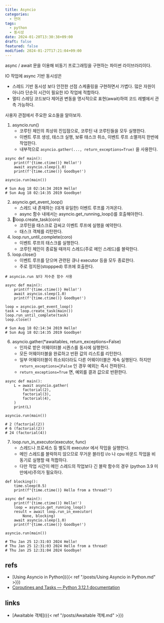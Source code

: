 ```yaml
---
title: Asyncio
categories:
  - 언어
tags:
  - python
  - 동시성
date: 2024-01-20T13:30:38+09:00
draft: false
featured: false
modified: 2024-01-27T17:21:04+09:00
---
```

async / await 문을 이용해 비동기 프로그래밍을 구현하는 파이썬 라이브러리이다.

IO 작업에 async 기반 동시성은 
- 스레드 기반 동시성 보다 안전한 선점 스케줄링을 구현하면서 가볍다. 많은 자원이 아니라 단순히 시간이 필요한 IO 작업에 적합하다.
- 멀티 스레딩 코드보다 제어권 변동을 명시적으로 표현(await)하여 코드 레벨에서 관측 가능하다.

사용자 관점에서 주요한 요소들을 알아보자.
1. asyncio.run()
	- 코루틴 체인의 최상위 진입점으로, 코루틴 내 코루틴들을 모두 실행한다.
	- 이벤트 루프 생성, 태스크 실행, 보류 태스크 취소, 이벤트 루프 소멸까지 한번에 작업한다.
	- 내부적으로 `asyncio.gather(..., return_exceptions=True)` 을 사용한다.

```
async def main():
	print(f'{time.ctime()} Hello!')
	await asyncio.sleep(1.0)
	print(f'{time.ctime()} Goodbye!')

asyncio.run(main())

# Sun Aug 18 02:14:34 2019 Hello!
# Sun Aug 18 02:14:35 2019 Goodbye!
```

2. asyncio.get_event_loop()
	- 스레드 내 존재하는 (대개 유일한) 이벤트 루프를 가져온다.
	- async 함수 내에서는 asyncio.get_running_loop()를 호출해야한다.
3. loop.create_task(coro)
	- 코루틴을 태스크로 감싸고 이벤트 루프에 실행을 예약한다.
	- 태스크 객체를 리턴한다.
4. loop.run_until_complete(coro)
	- 이벤트 루프의 태스크를 실행한다.
	- 코루틴 체인이 종료될 때까지 스레드(주로 메인 스레드)를 블락한다.
5. loop.close()
	- 이벤트 루프를 닫으며 관련된 큐나 executor 등을 모두 종료한다.
	- 주로 정지된(stoppped) 루프에 호출한다.
```
# asyncio.run 보다 저수준 함수 사용

async def main():
	print(f'{time.ctime()} Hello!')
	await asyncio.sleep(1.0)
	print(f'{time.ctime()} Goodbye!')

loop = asyncio.get_event_loop()
task = loop.create_task(main())
loop.run_until_complete(task)
loop.close()

# Sun Aug 18 02:14:34 2019 Hello!
# Sun Aug 18 02:14:35 2019 Goodbye!
```

6. asyncio.gather(\*awaitables, return_exceptions=False)
	- 인자로 받은 어웨이터블 시퀀스를 동시에 실행한다.
	- 모든 어웨이터블을 완료하고 반환 값의 리스트를 리턴한다.
	- 일부 어웨이터블이 취소되더라도 다른 어웨이터블은 계속 실행된다. 하지만 `return_exceptions=False` 인 경우 예외는 즉시 전파된다.
	- `return_exceptions=True` 면, 예외를 결과 값으로 반환한다.

```
async def main():
    L = await asyncio.gather(
        factorial(2),
        factorial(3),
        factorial(4),
    )
    print(L)

asyncio.run(main())

# 2 (factorial(2))
# 6 (factorial(2))
# 24 (factorial(4))
```

7. loop.run_in_executor(executor, func)
	- 스레드나 프로세스 등 별도의 executor 에서 작업을 실행한다. 
	- 메인 스레드를 블락하지 않으므로 무거운 블라킹 i/o 나 cpu 바운드 작업을 비동기로 실행할 때 적합하다.
	- 다만 작업 시간이 메인 스레드의 작업보다 긴 블락 함수의 경우 (python 3.9 미만에서)주의가 필요하다.

```
def blocking(): 
    time.sleep(0.5)
    print(f"{time.ctime()} Hello from a thread!")

async def main():
	print(f'{time.ctime()} Hello!')
	loop = asyncio.get_running_loop()
	result = await loop.run_in_executor(
        None, blocking)
	await asyncio.sleep(1.0)
	print(f'{time.ctime()} Goodbye!')

asyncio.run(main())

# Thu Jan 25 12:31:03 2024 Hello!
# Thu Jan 25 12:31:03 2024 Hello from a thread!
# Thu Jan 25 12:31:04 2024 Goodbye!
```
## refs
- [Using Asyncio in Python]({{< ref "/posts/Using Asyncio in Python.md" >}})
- [Coroutines and Tasks — Python 3.12.1 documentation](https://docs.python.org/3.12/library/asyncio-task.html)


## links
- [Awaitable 객체]({{< ref "/posts/Awaitable 객체.md" >}})
